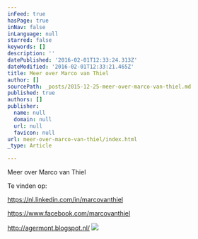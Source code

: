 ```yaml
---
inFeed: true
hasPage: true
inNav: false
inLanguage: null
starred: false
keywords: []
description: ''
datePublished: '2016-02-01T12:33:24.313Z'
dateModified: '2016-02-01T12:33:21.465Z'
title: Meer over Marco van Thiel
author: []
sourcePath: _posts/2015-12-25-meer-over-marco-van-thiel.md
published: true
authors: []
publisher:
  name: null
  domain: null
  url: null
  favicon: null
url: meer-over-marco-van-thiel/index.html
_type: Article

---
```

Meer over Marco van Thiel

Te vinden op:

https://nl.linkedin.com/in/marcovanthiel

https://www.facebook.com/marcovanthiel

http://agermont.blogspot.nl/
![](https://the-grid-user-content.s3-us-west-2.amazonaws.com/f2c41953-296b-4fa0-a7ae-6cf5d4c449b0.jpg)